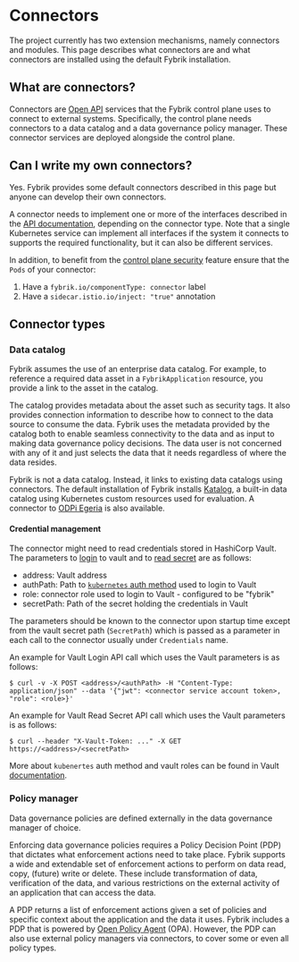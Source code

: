# Connectors

The project currently has two extension mechanisms, namely connectors and modules.
This page describes what connectors are and what connectors are installed using the default Fybrik installation.

## What are connectors?

Connectors are [Open API](https://www.openapis.org/) services that the Fybrik control plane uses to connect to external systems. Specifically, the control plane needs connectors to a data catalog and a data governance policy manager. These connector services are deployed alongside the control plane.

## Can I write my own connectors?

Yes. Fybrik provides some default connectors described in this page but anyone can develop their own connectors.

A connector needs to implement one or more of the interfaces described in the [API documentation](../reference/connectors-datacatalog/README.md), depending on the connector type. Note that a single Kubernetes service can implement all interfaces if the system it connects to supports the required functionality, but it can also be different services.

In addition, to benefit from the [control plane security](../tasks/control-plane-security.md) feature ensure that the `Pods` 
of your connector:

1. Have a `fybrik.io/componentType: connector` label 
1. Have a `sidecar.istio.io/inject: "true"` annotation


## Connector types

### Data catalog

Fybrik assumes the use of an enterprise data catalog. For example, to reference a required data asset in a `FybrikApplication` resource, you provide a link to the asset in the catalog.

The catalog provides metadata about the asset such as security tags. It also provides connection information to describe how to connect to the data source to consume the data. Fybrik uses the metadata provided by the catalog both to enable seamless connectivity to the data and as input to making data governance policy decisions. The data user is not concerned with any of it and just selects the data that it needs regardless of where the data resides.

Fybrik is not a data catalog. Instead, it links to existing data catalogs using connectors.
The default installation of Fybrik installs [Katalog](../reference/katalog.md), a built-in data catalog using Kubernetes custom resources used for evaluation. A connector to [ODPi Egeria](https://www.odpi.org/projects/egeria) is also available.

#### Credential management

The connector might need to read credentials stored in HashiCorp Vault. The parameters to [login](https://www.vaultproject.io/api-docs/auth/kubernetes#login) to vault and to [read secret](https://www.vaultproject.io/api/secret/kv/kv-v1#read-secret) are as follows:

* address: Vault address
* authPath: Path to [`kubernetes` auth method](https://www.vaultproject.io/docs/auth/kubernetes) used to login to Vault
* role: connector role used to login to Vault - configured to be "fybrik"
* secretPath: Path of the secret holding the credentials in Vault

The parameters should be known to the connector upon startup time except from the vault secret path (`SecretPath`) which is passed as a parameter in each call to the connector usually under `Credentials` name.

An example for Vault Login API call which uses the Vault parameters is as follows:

```
$ curl -v -X POST <address>/<authPath> -H "Content-Type: application/json" --data '{"jwt": <connector service account token>, "role": <role>}'
```

An example for Vault Read Secret API call which uses the Vault parameters is as follows:

```
$ curl --header "X-Vault-Token: ..." -X GET https://<address>/<secretPath>
```

More about `kubenertes` auth method and vault roles can be found in Vault [documentation](https://www.vaultproject.io/docs/auth/kubernetes).

### Policy manager

Data governance policies are defined externally in the data governance manager of choice. 

Enforcing data governance policies requires a Policy Decision Point (PDP) that dictates what enforcement actions need to take place.
Fybrik supports a wide and extendable set of enforcement actions to perform on data read, copy, (future) write or delete. These include transformation of data, verification of the data, and various restrictions on the external activity of an application that can access the data.

A PDP returns a list of enforcement actions given a set of policies and specific context about the application and the data it uses. 
Fybrik includes a PDP that is powered by [Open Policy Agent](https://www.openpolicyagent.org/) (OPA). However, the PDP can also use external policy managers via connectors, to cover some or even all policy types. 


